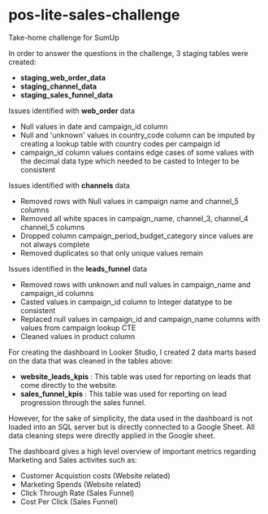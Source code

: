 # pos-lite-sales-challenge
Take-home challenge for SumUp

In order to answer the questions in the challenge, 3 staging tables were created:
- **staging_web_order_data**
- **staging_channel_data**
- **staging_sales_funnel_data**

Issues identified with **web_order** data
- Null values in date and campaign_id column 
- Null and 'unknown' values in country_code column can be imputed by creating a lookup table with country codes per campaign id 
- campaign_id column values contains edge cases of some values with the decimal data type which needed to be casted to Integer to be consistent 

Issues identified with **channels** data
- Removed rows with Null values in campaign name and channel_5 columns 
- Removed all white spaces in campaign_name, channel_3, channel_4 channel_5 columns
- Dropped column campaign_period_budget_category since values are not always complete 
- Removed duplicates so that only unique values remain

Issues identified in the **leads_funnel** data
- Removed rows with unknown and null values in campaign_name and campaign_id columns 
- Casted values in campaign_id column to Integer datatype to be consistent
- Replaced null values in campaign_id and campaign_name columns with values from campaign lookup CTE
- Cleaned values in product column


For creating the dashboard in Looker Studio, I created 2 data marts based on the data that was cleaned in the tables above:
- **website_leads_kpis** : This table was used for reporting on leads that come directly to the website.
- **sales_funnel_kpis** : This table was used for reporting on lead progression through the sales funnel.

However, for the sake of simplicity, the data used in the dashboard is not loaded into an SQL server but is directly connected to a Google Sheet. All data cleaning steps were directly applied in the Google sheet.

The dashboard gives a high level overview of important metrics regarding Marketing and Sales activites such as:
- Customer Acquistion costs (Website related)
- Marketing Spends (Website related)
- Click Through Rate (Sales Funnel)
- Cost Per Click (Sales Funnel)
